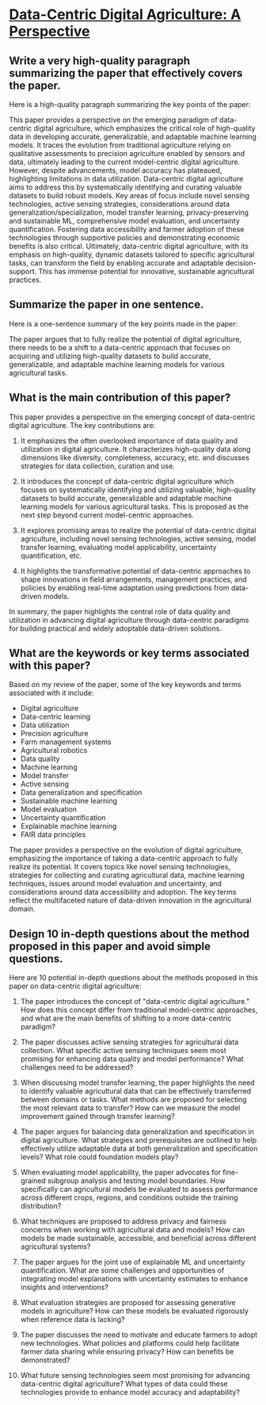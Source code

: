 # [Data-Centric Digital Agriculture: A Perspective](https://arxiv.org/abs/2312.03437)

## Write a very high-quality paragraph summarizing the paper that effectively covers the paper.

 Here is a high-quality paragraph summarizing the key points of the paper:

This paper provides a perspective on the emerging paradigm of data-centric digital agriculture, which emphasizes the critical role of high-quality data in developing accurate, generalizable, and adaptable machine learning models. It traces the evolution from traditional agriculture relying on qualitative assessments to precision agriculture enabled by sensors and data, ultimately leading to the current model-centric digital agriculture. However, despite advancements, model accuracy has plateaued, highlighting limitations in data utilization. Data-centric digital agriculture aims to address this by systematically identifying and curating valuable datasets to build robust models. Key areas of focus include novel sensing technologies, active sensing strategies, considerations around data generalization/specialization, model transfer learning, privacy-preserving and sustainable ML, comprehensive model evaluation, and uncertainty quantification. Fostering data accessibility and farmer adoption of these technologies through supportive policies and demonstrating economic benefits is also critical. Ultimately, data-centric digital agriculture, with its emphasis on high-quality, dynamic datasets tailored to specific agricultural tasks, can transform the field by enabling accurate and adaptable decision-support. This has immense potential for innovative, sustainable agricultural practices.


## Summarize the paper in one sentence.

 Here is a one-sentence summary of the key points made in the paper:

The paper argues that to fully realize the potential of digital agriculture, there needs to be a shift to a data-centric approach that focuses on acquiring and utilizing high-quality datasets to build accurate, generalizable, and adaptable machine learning models for various agricultural tasks.


## What is the main contribution of this paper?

 This paper provides a perspective on the emerging concept of data-centric digital agriculture. The key contributions are:

1) It emphasizes the often overlooked importance of data quality and utilization in digital agriculture. It characterizes high-quality data along dimensions like diversity, completeness, accuracy, etc. and discusses strategies for data collection, curation and use.

2) It introduces the concept of data-centric digital agriculture which focuses on systematically identifying and utilizing valuable, high-quality datasets to build accurate, generalizable and adaptable machine learning models for various agricultural tasks. This is proposed as the next step beyond current model-centric approaches.  

3) It explores promising areas to realize the potential of data-centric digital agriculture, including novel sensing technologies, active sensing, model transfer learning, evaluating model applicability, uncertainty quantification, etc.

4) It highlights the transformative potential of data-centric approaches to shape innovations in field arrangements, management practices, and policies by enabling real-time adaptation using predictions from data-driven models.

In summary, the paper highlights the central role of data quality and utilization in advancing digital agriculture through data-centric paradigms for building practical and widely adoptable data-driven solutions.


## What are the keywords or key terms associated with this paper?

 Based on my review of the paper, some of the key keywords and terms associated with it include:

- Digital agriculture
- Data-centric learning
- Data utilization
- Precision agriculture
- Farm management systems
- Agricultural robotics
- Data quality
- Machine learning
- Model transfer
- Active sensing
- Data generalization and specification
- Sustainable machine learning  
- Model evaluation
- Uncertainty quantification
- Explainable machine learning
- FAIR data principles

The paper provides a perspective on the evolution of digital agriculture, emphasizing the importance of taking a data-centric approach to fully realize its potential. It covers topics like novel sensing technologies, strategies for collecting and curating agricultural data, machine learning techniques, issues around model evaluation and uncertainty, and considerations around data accessibility and adoption. The key terms reflect the multifaceted nature of data-driven innovation in the agricultural domain.


## Design 10 in-depth questions about the method proposed in this paper and avoid simple questions.

 Here are 10 potential in-depth questions about the methods proposed in this paper on data-centric digital agriculture:

1. The paper introduces the concept of "data-centric digital agriculture." How does this concept differ from traditional model-centric approaches, and what are the main benefits of shifting to a more data-centric paradigm? 

2. The paper discusses active sensing strategies for agricultural data collection. What specific active sensing techniques seem most promising for enhancing data quality and model performance? What challenges need to be addressed?

3. When discussing model transfer learning, the paper highlights the need to identify valuable agricultural data that can be effectively transferred between domains or tasks. What methods are proposed for selecting the most relevant data to transfer? How can we measure the model improvement gained through transfer learning?

4. The paper argues for balancing data generalization and specification in digital agriculture. What strategies and prerequisites are outlined to help effectively utilize adaptable data at both generalization and specification levels? What role could foundation models play?

5. When evaluating model applicability, the paper advocates for fine-grained subgroup analysis and testing model boundaries. How specifically can agricultural models be evaluated to assess performance across different crops, regions, and conditions outside the training distribution?  

6. What techniques are proposed to address privacy and fairness concerns when working with agricultural data and models? How can models be made sustainable, accessible, and beneficial across different agricultural systems?  

7. The paper argues for the joint use of explainable ML and uncertainty quantification. What are some challenges and opportunities of integrating model explanations with uncertainty estimates to enhance insights and interventions?

8. What evaluation strategies are proposed for assessing generative models in agriculture? How can these models be evaluated rigorously when reference data is lacking?

9. The paper discusses the need to motivate and educate farmers to adopt new technologies. What policies and platforms could help facilitate farmer data sharing while ensuring privacy? How can benefits be demonstrated?

10. What future sensing technologies seem most promising for advancing data-centric digital agriculture? What types of data could these technologies provide to enhance model accuracy and adaptability?
